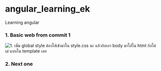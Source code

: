 # angular_learning_ek
Learning angular

### 1. Basic web from commit 1
![1. เพิ่ม global style ต้องใส่เข้ามาใน style.css นะ แล้วก้อเอา body มาใส่ใน html ก้อได้ ui แบบใน template เลย](https://github.com/atthana/angular_learning_ek_ngonline/blob/dev/photo_readme/1_basic_web.png?raw=true) <br>

### 2. Next one

